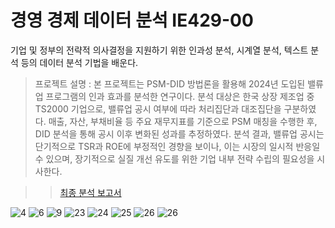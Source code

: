 # 경영 경제 데이터 분석 IE429-00

기업 및 정부의 전략적 의사결정을 지원하기 위한 인과성 분석, 시계열 분석, 텍스트 분석 등의 데이터 분석 기법을 배운다.

> 프로젝트 설명 : 본 프로젝트는 PSM-DID 방법론을 활용해 2024년 도입된 밸류업 프로그램의 인과 효과를 분석한 연구이다. 분석 대상은 한국 상장 제조업 중 TS2000 기업으로, 밸류업 공시 여부에 따라 처리집단과 대조집단을 구분하였다. 매출, 자산, 부채비율 등 주요 재무지표를 기준으로 PSM 매칭을 수행한 후, DID 분석을 통해 공시 이후 변화된 성과를 추정하였다. 분석 결과, 밸류업 공시는 단기적으로 TSR과 ROE에 부정적인 경향을 보이나, 이는 시장의 일시적 반응일 수 있으며, 장기적으로 실질 개선 유도를 위한 기업 내부 전략 수립의 필요성을 시사한다.

>> [최종 분석 보고서](<https://github.com/olchan/Business-economic-data-analysis/blob/main/%EA%B2%BD%EA%B2%BD%EB%8D%B0%20%ED%8C%80%ED%94%84%EB%A1%9C%EC%A0%9D%ED%8A%B8%20%EC%B5%9C%EC%A2%85%20%EB%B3%B4%EA%B3%A0%EC%84%9C_9%EC%A1%B0.pdf>)


 ![4](https://github.com/user-attachments/assets/6b41fe8e-f6cc-43cf-941a-8f78355903fa)
![6](https://github.com/user-attachments/assets/e5ad4cbf-743a-4061-b941-a887ff68fb20)
![9](https://github.com/user-attachments/assets/7272e983-1a14-46a5-8d72-289712391655)
![23](https://github.com/user-attachments/assets/e213ade1-c4b0-48b7-b949-74096a6857e6)
![24](https://github.com/user-attachments/assets/33632ace-2a06-4c50-9722-f867eaaa1a4a)
![25](https://github.com/user-attachments/assets/a6bf0ddb-d4c2-46f4-860f-bb8fdbfce1dd)
![26](https://github.com/user-attachments/assets/df400424-67ef-4a96-bdc3-71ff480eafa8)
![26](https://github.com/user-attachments/assets/df400424-67ef-4a96-bdc3-71ff480eafa8)
